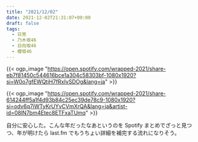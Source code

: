```yaml
---
title: "2021/12/02"
date: 2021-12-02T21:31:07+09:00
draft: false
tags:
  - 日常
  - 乃木坂46
  - 日向坂46
  - 櫻坂46
---
```


{{< ogp_image "https://open.spotify.com/wrapped-2021/share-eb7f81450c544616bce1a304c58303bf-1080x1920?si=W0o7gfEWQtiH7fRxIvSDOg&lang=ja" >}}

{{< ogp_image "https://open.spotify.com/wrapped-2021/share-614244ff5a1f4d93b84c25ec39de78c9-1080x1920?si=odv6q7iWTyKrUYvCVmXrQA&lang=ja&artist-id=08lN7bm4Etec8ETFxaTUmq" >}}

自分に安心した。こんな年だったなあというのを Spotify まとめでざっと見つつ、年が明けたら last.fm でもうちょい詳細を補完する流れになりそう。
